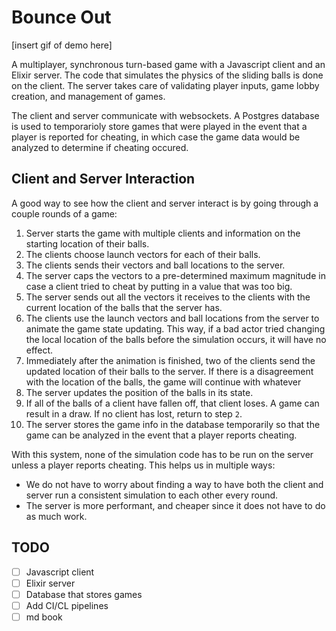 # Bounce Out

[insert gif of demo here]

A multiplayer, synchronous turn-based game with a Javascript client and an Elixir server.
The code that simulates the physics of the sliding balls is done on the client.
The server takes care of validating player inputs, game lobby creation, and management of games.

The client and server communicate with websockets. A Postgres database is used to temporarioly store games that were played in the event that a player is reported for cheating, in which case the game data would be analyzed to determine if cheating occured.

## Client and Server Interaction

A good way to see how the client and server interact is by going through a couple rounds of a game:

1. Server starts the game with multiple clients and information on the starting location of their balls.
2. The clients choose launch vectors for each of their balls.
3. The clients sends their vectors and ball locations to the server.
4. The server caps the vectors to a pre-determined maximum magnitude in case a client tried to cheat by putting in a value that was too big.
5. The server sends out all the vectors it receives to the clients with the current location of the balls that the server has.
6. The clients use the launch vectors and ball locations from the server to animate the game state updating.
   This way, if a bad actor tried changing the local location of the balls before the simulation occurs, it will have no effect.
7. Immediately after the animation is finished, two of the clients send the updated location of their balls to the server. If there is a disagreement with the location of the balls, the game will continue with whatever
8. The server updates the position of the balls in its state.
9. If all of the balls of a client have fallen off, that client loses. A game can result in a draw.
   If no client has lost, return to step `2`.
10. The server stores the game info in the database temporarily so that the game can be analyzed in the event that a player reports cheating.

With this system, none of the simulation code has to be run on the server unless a player reports cheating. This helps us in multiple ways:

- We do not have to worry about finding a way to have both the client and server run a consistent simulation to each other every round.
- The server is more performant, and cheaper since it does not have to do as much work.

## TODO

- [ ] Javascript client
- [ ] Elixir server
- [ ] Database that stores games
- [ ] Add CI/CL pipelines
- [ ] md book
